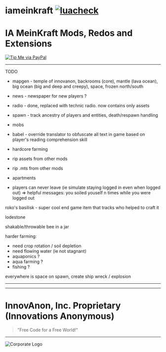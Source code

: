 # iameinkraft [![luacheck][luacheck badge]][luacheck workflow]  
IA MeinKraft Mods, Redos and Extensions
==========

[![Tip Me via PayPal](https://img.shields.io/badge/paypal-donate-FF1100.svg?logo=paypal&logoColor=FF1133&style=plastic)](https://www.paypal.me/InnovAnon)

----------

TODO
- mapgen - temple of innovanon, backrooms (core), mantle (lava ocean), big ocean (big and deep and creepy), space, frozen north/south
- news   - newspaper for new players ?
- radio  - done, replaced with technic radio. now contains only assets
- spawn  - track ancestry of players and entities, death/respawn handling
- mobs
- babel  - override translator to obfuscate all text in game based on player's reading comprehension skill

- hardcore farming
- rip assets from other mods
- rip .mts from other mods
- apartments
- players can never leave (ie simulate staying logged in even when logged out)
  => helpful messages: you soiled youself n times while you were logged out

roko's basilisk - super cool end game item that tracks who helped to craft it

lodestone

shakable/throwable bee in a jar

harder farming:
- need crop rotation / soil depletion
- need flowing water (ie not stagnant)
- aquaponics ?
- aqua farming ?
- fishing ?

everywhere is space
on spawn, create ship wreck / explosion

----------

[luacheck badge]: https://github.com/InnovAnon-Inc/iafakery/workflows/luacheck/badge.svg
[luacheck workflow]: https://github.com/InnovAnon-Inc/iafakery/actions?query=workflow%3Aluacheck

----------

# InnovAnon, Inc. Proprietary (Innovations Anonymous)
> "Free Code for a Free World!"
----------

![Corporate Logo](https://innovanon-inc.github.io/assets/images/logo.gif)

